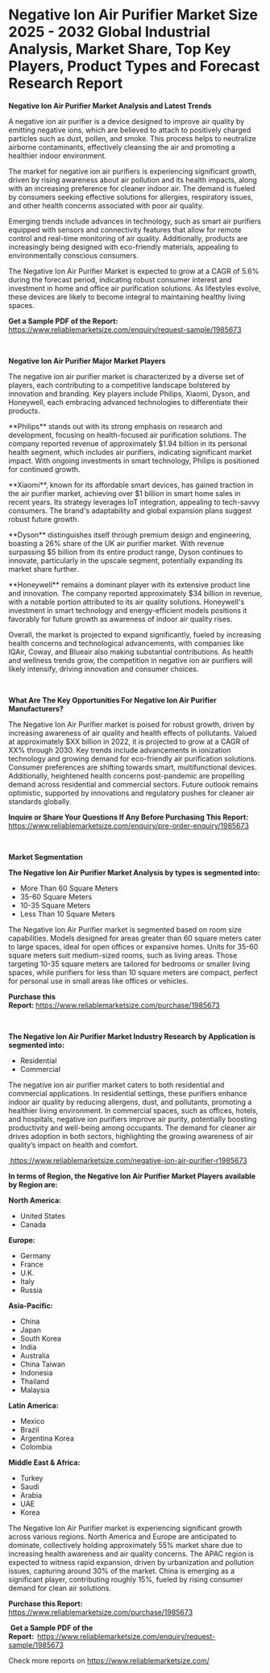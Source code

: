 <p><h1>Negative Ion Air Purifier Market Size 2025 - 2032 Global Industrial Analysis, Market Share, Top Key Players, Product Types and Forecast Research Report</h1></p><p><strong>Negative Ion Air Purifier Market Analysis and Latest Trends</strong></p>
<p><p>A negative ion air purifier is a device designed to improve air quality by emitting negative ions, which are believed to attach to positively charged particles such as dust, pollen, and smoke. This process helps to neutralize airborne contaminants, effectively cleansing the air and promoting a healthier indoor environment. </p><p>The market for negative ion air purifiers is experiencing significant growth, driven by rising awareness about air pollution and its health impacts, along with an increasing preference for cleaner indoor air. The demand is fueled by consumers seeking effective solutions for allergies, respiratory issues, and other health concerns associated with poor air quality. </p><p>Emerging trends include advances in technology, such as smart air purifiers equipped with sensors and connectivity features that allow for remote control and real-time monitoring of air quality. Additionally, products are increasingly being designed with eco-friendly materials, appealing to environmentally conscious consumers. </p><p>The Negative Ion Air Purifier Market is expected to grow at a CAGR of 5.6% during the forecast period, indicating robust consumer interest and investment in home and office air purification solutions. As lifestyles evolve, these devices are likely to become integral to maintaining healthy living spaces.</p></p>
<p><strong>Get a Sample PDF of the Report:&nbsp;</strong> <a href="https://www.reliablemarketsize.com/enquiry/request-sample/1985673?utm_campaign=2948&utm_medium=2&utm_source=Github&utm_content=ia&utm_term=05042025&utm_id=negative-ion-air-purifier">https://www.reliablemarketsize.com/enquiry/request-sample/1985673</a></p>
<p>&nbsp;</p>
<p><strong>Negative Ion Air Purifier Major Market Players</strong></p>
<p><p>The negative ion air purifier market is characterized by a diverse set of players, each contributing to a competitive landscape bolstered by innovation and branding. Key players include Philips, Xiaomi, Dyson, and Honeywell, each embracing advanced technologies to differentiate their products.</p><p>**Philips** stands out with its strong emphasis on research and development, focusing on health-focused air purification solutions. The company reported revenue of approximately $1.94 billion in its personal health segment, which includes air purifiers, indicating significant market impact. With ongoing investments in smart technology, Philips is positioned for continued growth.</p><p>**Xiaomi**, known for its affordable smart devices, has gained traction in the air purifier market, achieving over $1 billion in smart home sales in recent years. Its strategy leverages IoT integration, appealing to tech-savvy consumers. The brand's adaptability and global expansion plans suggest robust future growth.</p><p>**Dyson** distinguishes itself through premium design and engineering, boasting a 26% share of the UK air purifier market. With revenue surpassing $5 billion from its entire product range, Dyson continues to innovate, particularly in the upscale segment, potentially expanding its market share further.</p><p>**Honeywell** remains a dominant player with its extensive product line and innovation. The company reported approximately $34 billion in revenue, with a notable portion attributed to its air quality solutions. Honeywell's investment in smart technology and energy-efficient models positions it favorably for future growth as awareness of indoor air quality rises.</p><p>Overall, the market is projected to expand significantly, fueled by increasing health concerns and technological advancements, with companies like IQAir, Coway, and Blueair also making substantial contributions. As health and wellness trends grow, the competition in negative ion air purifiers will likely intensify, driving innovation and consumer choices.</p></p>
<p>&nbsp;</p>
<p><strong>What Are The Key Opportunities For Negative Ion Air Purifier Manufacturers?</strong></p>
<p><p>The Negative Ion Air Purifier market is poised for robust growth, driven by increasing awareness of air quality and health effects of pollutants. Valued at approximately $XX billion in 2022, it is projected to grow at a CAGR of XX% through 2030. Key trends include advancements in ionization technology and growing demand for eco-friendly air purification solutions. Consumer preferences are shifting towards smart, multifunctional devices. Additionally, heightened health concerns post-pandemic are propelling demand across residential and commercial sectors. Future outlook remains optimistic, supported by innovations and regulatory pushes for cleaner air standards globally.</p></p>
<p><strong>Inquire or Share Your Questions If Any Before Purchasing This Report:</strong> <a href="https://www.reliablemarketsize.com/enquiry/pre-order-enquiry/1985673?utm_campaign=2948&utm_medium=2&utm_source=Github&utm_content=ia&utm_term=05042025&utm_id=negative-ion-air-purifier">https://www.reliablemarketsize.com/enquiry/pre-order-enquiry/1985673</a></p>
<p>&nbsp;</p>
<p><strong>Market Segmentation</strong></p>
<p><strong>The Negative Ion Air Purifier Market Analysis by types is segmented into:</strong></p>
<p><ul><li>More Than 60 Square Meters</li><li>35-60 Square Meters</li><li>10-35 Square Meters</li><li>Less Than 10 Square Meters</li></ul></p>
<p><p>The Negative Ion Air Purifier market is segmented based on room size capabilities. Models designed for areas greater than 60 square meters cater to large spaces, ideal for open offices or expansive homes. Units for 35-60 square meters suit medium-sized rooms, such as living areas. Those targeting 10-35 square meters are tailored for bedrooms or smaller living spaces, while purifiers for less than 10 square meters are compact, perfect for personal use in small areas like offices or vehicles.</p></p>
<p><strong>Purchase this Report:&nbsp;</strong><a href="https://www.reliablemarketsize.com/purchase/1985673?utm_campaign=2948&utm_medium=2&utm_source=Github&utm_content=ia&utm_term=05042025&utm_id=negative-ion-air-purifier">https://www.reliablemarketsize.com/purchase/1985673</a></p>
<p>&nbsp;</p>
<p><strong>The Negative Ion Air Purifier Market Industry Research by Application is segmented into:</strong></p>
<p><ul><li>Residential</li><li>Commercial</li></ul></p>
<p><p>The negative ion air purifier market caters to both residential and commercial applications. In residential settings, these purifiers enhance indoor air quality by reducing allergens, dust, and pollutants, promoting a healthier living environment. In commercial spaces, such as offices, hotels, and hospitals, negative ion purifiers improve air purity, potentially boosting productivity and well-being among occupants. The demand for cleaner air drives adoption in both sectors, highlighting the growing awareness of air quality’s impact on health and comfort.</p></p>
<p><a href="https://www.reliablemarketsize.com/negative-ion-air-purifier-r1985673?utm_campaign=2948&utm_medium=2&utm_source=Github&utm_content=ia&utm_term=05042025&utm_id=negative-ion-air-purifier">&nbsp;https://www.reliablemarketsize.com/negative-ion-air-purifier-r1985673</a></p>
<p><strong>In terms of Region, the Negative Ion Air Purifier Market Players available by Region are:</strong></p>
<p>
    <p> <strong> North America: </strong>
        <ul>
            <li>United States</li>
            <li>Canada</li>
        </ul>
        </p> 
    <p> <strong> Europe: </strong>
        <ul>
            <li>Germany</li>
            <li>France</li>
            <li>U.K.</li>
            <li>Italy</li>
            <li>Russia</li>
        </ul>
        </p> 
    <p> <strong> Asia-Pacific: </strong>
        <ul>
            <li>China</li>
            <li>Japan</li>
            <li>South Korea</li>
            <li>India</li>
            <li>Australia</li>
            <li>China Taiwan</li>
            <li>Indonesia</li>
            <li>Thailand</li>
            <li>Malaysia</li>
        </ul>
        </p> 
    <p> <strong> Latin America: </strong>
        <ul>
            <li>Mexico</li>
            <li>Brazil</li>
            <li>Argentina Korea</li>
            <li>Colombia</li>
        </ul>
        </p> 
    <p> <strong> Middle East & Africa: </strong>
        <ul>
            <li>Turkey</li>
            <li>Saudi</li>
            <li>Arabia</li>
            <li>UAE</li>
            <li>Korea</li>
        </ul>
    </p>
    </p>
<p><p>The Negative Ion Air Purifier market is experiencing significant growth across various regions. North America and Europe are anticipated to dominate, collectively holding approximately 55% market share due to increasing health awareness and air quality concerns. The APAC region is expected to witness rapid expansion, driven by urbanization and pollution issues, capturing around 30% of the market. China is emerging as a significant player, contributing roughly 15%, fueled by rising consumer demand for clean air solutions.</p></p>
<p><strong>Purchase this Report: </strong><a href="https://www.reliablemarketsize.com/purchase/1985673?utm_campaign=2948&utm_medium=2&utm_source=Github&utm_content=ia&utm_term=05042025&utm_id=negative-ion-air-purifier">https://www.reliablemarketsize.com/purchase/1985673</a></p>
<p>&nbsp;<strong>Get a Sample PDF of the Report:&nbsp;&nbsp;</strong><a href="https://www.reliablemarketsize.com/enquiry/request-sample/1985673?utm_campaign=2948&utm_medium=2&utm_source=Github&utm_content=ia&utm_term=05042025&utm_id=negative-ion-air-purifier">https://www.reliablemarketsize.com/enquiry/request-sample/1985673</a></p>
<p><strong></strong></p>
<p>Check more reports on <a href="https://www.reliablemarketsize.com/?utm_campaign=2948&utm_medium=2&utm_source=Github&utm_content=ia&utm_term=05042025&utm_id=negative-ion-air-purifier">https://www.reliablemarketsize.com/</a></p>